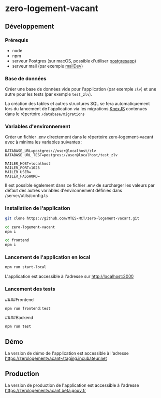 # zero-logement-vacant

## Développement

### Prérequis

* node
* npm 
* serveur Postgres (sur macOS, possible d'utiliser [postgresapp](https://postgresapp.com>))
* serveur mail (par exemple [mailDev](https://github.com/maildev/maildev))

### Base de données

Créer une base de données vide pour l'application (par exemple `zlv`) et une autre pour les tests (par exemple `test_zlv`).

La création des tables et autres structures SQL se fera automatiquement lors du lancement de l'application via les migrations [KnexJS](http://knexjs.org/#Migrations) contenues dans le répertoire `/database/migrations` 

### Variables d'environnement

Créer un fichier .env directement dans le répertoire zero-logement-vacant avec à minima les variables suivantes :

```
DATABASE_URL=postgres://user@localhost/zlv
DATABASE_URL_TEST=postgres://user@localhost/test_zlv

MAILER_HOST=localhost
MAILER_PORT=1025
MAILER_USER=
MAILER_PASSWORD=
```

Il est possible également dans ce fichier .env de surcharger les valeurs par défaut des autres variables d'environnement définies dans /server/utils/config.ts

### Installation de l'application

```bash
git clone https://github.com/MTES-MCT/zero-logement-vacant.git

cd zero-logement-vacant
npm i

cd frontend
npm i
```

### Lancement de l'application en local

```bash
npm run start-local
```

L'application est accessible à l'adresse sur <http://localhost:3000>

### Lancement des tests

####Frontend

```bash
npm run frontend:test
```

####Backend

```bash
npm run test
```

## Démo

La version de démo de l'application est accessible à l'adresse <https://zerologementvacant-staging.incubateur.net>

## Production

La version de production de l'application  est accessible à l'adresse <https://zerologementvacant.beta.gouv.fr>
